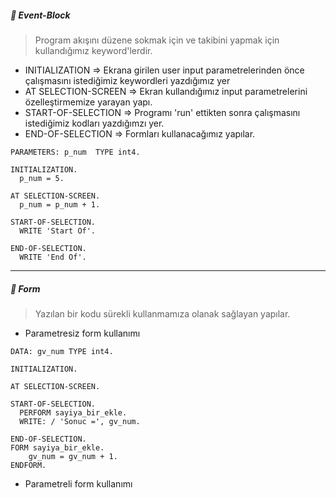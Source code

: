 ##### 🔔 Event-Block 
> Program akışını düzene sokmak için ve takibini yapmak için kullandığımız keyword'lerdir.
 + INITIALIZATION =>  Ekrana girilen user input parametrelerinden önce çalışmasını istediğimiz keywordleri yazdığımız yer
 + AT SELECTION-SCREEN => Ekran kullandığımız input parametrelerini özelleştirmemize yarayan yapı.
 + START-OF-SELECTION => Programı 'run' ettikten sonra çalışmasını istediğimiz kodları yazdığımzı yer.
 + END-OF-SELECTION => Formları kullanacağımız yapılar.
```
PARAMETERS: p_num  TYPE int4.

INITIALIZATION.
  p_num = 5.

AT SELECTION-SCREEN.
  p_num = p_num + 1.

START-OF-SELECTION.
  WRITE 'Start Of'.

END-OF-SELECTION.
  WRITE 'End Of'.
```
---
##### 🔔 Form 
> Yazılan bir kodu sürekli kullanmamıza olanak sağlayan yapılar.
+ Parametresiz form kullanımı
```
DATA: gv_num TYPE int4.

INITIALIZATION.

AT SELECTION-SCREEN.

START-OF-SELECTION.
  PERFORM sayiya_bir_ekle.
  WRITE: / 'Sonuc =', gv_num.

END-OF-SELECTION.
FORM sayiya_bir_ekle.
    gv_num = gv_num + 1.
ENDFORM.
```
+ Parametreli form kullanımı
```

```
